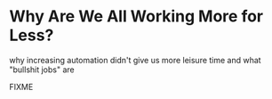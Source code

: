 # Why Are We All Working More for Less?

<p class="subtitle">why increasing automation didn't give us more leisure time and what "bullshit jobs" are</p>

FIXME
